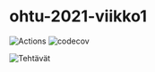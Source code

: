 # ohtu-2021-viikko1

![Actions](https://github.com/Pihjoe/ohtu-2021-viikko1/actions/workflows/main.yml/badge.svg)
![codecov](https://codecov.io/gh/Pihjoe/ohtu-2021-viikko1/branch/main/graph/badge.svg?token=GAX5YPM1T0)


![Tehtävät](https://github.com/Pihjoe/Ohtu_Syksy_2021)